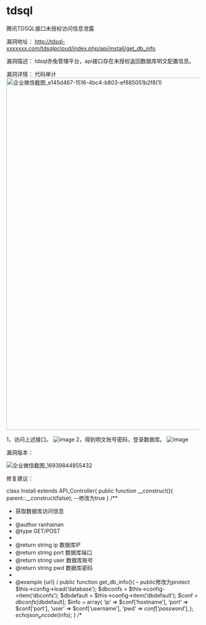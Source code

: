 # tdsql
腾讯TDSQL接口未授权访问信息泄露

漏洞地址：
http://tdsql-xxxxxxx.com/tdsqlpcloud/index.php/api/install/get_db_info

漏洞描述：
tdsql赤兔管理平台，api接口存在未授权返回数据库明文配置信息。

漏洞详情：
代码审计
<img width="919" alt="企业微信截图_e145d467-1516-4bc4-b803-ef885051b2f8(1)" src="https://github.com/ranhn/TDSQL/assets/107679328/61bdb224-fdb1-460d-88ce-28e8368fd7ce">

1，访问上述接口。
![image](https://github.com/ranhn/TDSQL/assets/107679328/1ab3cadb-497a-4546-a707-8f3c2b8ff863)
2，得到明文账号密码，登录数据库。
![image](https://github.com/ranhn/TDSQL/assets/107679328/7e234dea-a837-4594-b1d3-7941eab50d29)

漏洞版本：






![企业微信截图_16939844855432](https://github.com/ranhn/TDSQL/assets/107679328/82013cb8-6983-4b72-ad55-ad70a415c793)

修复建议：


class Install extends API_Controller{
public function __construct(){
parent::__construct(false); --修改为true
}
/**
* 获取数据库访问信息
*
* @author ranhainan
* @type GET/POST
*
* @return string ip 数据库IP
* @return string port 数据库端口
* @return string user 数据库账号
* @return string pwd 数据库密码
*
* @example {url}
/
public function get_db_info(){ – public修改为protect
$this->config->load(‘database’);
$dbconfs = $this->config->item(‘dbconfs’);
$dbdefault = $this->config->item(‘dbdefault’);
$conf = $dbconfs[$dbdefault];
$info = array(
‘ip’ => $conf[‘hostname’],
‘port’ => $conf[‘port’],
‘user’ => $conf[‘username’],
‘pwd’ => $conf[‘password’],
);
echo json_encode($info);
}
/*

